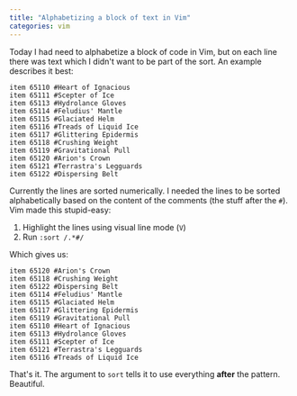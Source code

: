 ```yaml
---
title: "Alphabetizing a block of text in Vim"
categories: vim
---
```


Today I had need to alphabetize a block of code in Vim, but on each line there
was text which I didn't want to be part of the sort. An example describes it
best:

    item 65110 #Heart of Ignacious
    item 65111 #Scepter of Ice
    item 65113 #Hydrolance Gloves
    item 65114 #Feludius' Mantle
    item 65115 #Glaciated Helm
    item 65116 #Treads of Liquid Ice
    item 65117 #Glittering Epidermis
    item 65118 #Crushing Weight
    item 65119 #Gravitational Pull
    item 65120 #Arion's Crown
    item 65121 #Terrastra's Legguards
    item 65122 #Dispersing Belt

Currently the lines are sorted numerically. I needed the lines to be sorted
alphabetically based on the content of the comments (the stuff after the `#`).
Vim made this stupid-easy:

1. Highlight the lines using visual line mode (`V`)
1. Run `:sort /.*#/`

Which gives us:

    item 65120 #Arion's Crown
    item 65118 #Crushing Weight
    item 65122 #Dispersing Belt
    item 65114 #Feludius' Mantle
    item 65115 #Glaciated Helm
    item 65117 #Glittering Epidermis
    item 65119 #Gravitational Pull
    item 65110 #Heart of Ignacious
    item 65113 #Hydrolance Gloves
    item 65111 #Scepter of Ice
    item 65121 #Terrastra's Legguards
    item 65116 #Treads of Liquid Ice

That's it. The argument to `sort` tells it to use everything **after** the
pattern. Beautiful.

